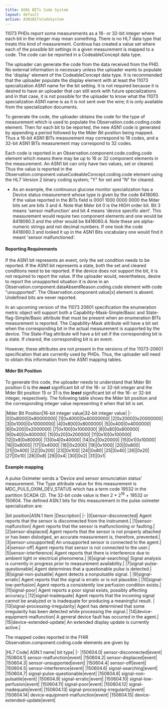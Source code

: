 ```yaml
---
title: ASN1 BITs Code System
layout: default
active: ASN1BITsCodeSystem
---
```


11073 PHDs report some measurements as a 16- or 32-bit integer where each bit in the integer may mean something. There is no HL7 data type that treats this kind of measurement. Continua has created a value set where each of the possible bit settings in a given measurement is mapped to a code. The code can be reported in a CodeableConcept data type.

The uploader can generate the code from the data received from the PHD. No external information is necessary unless the uploader wants to populate the 'display' element of the CodeableConcept data type. It is recommended that the uploader populate the display element with at least the 11073 specialization ASN1 name for the bit setting. It is not required because it is desired to have an uploader that can still work with future specializations and in that case, it is not possible for the uploader to know what the 11073 specialization ASN1 name is as it is not sent over the wire; it is only available from the specialization documents.

To generate the code, the uploader obtains the code for the type of measurement which is used to populate the Observation.code.coding.code element. Then for each bit to be reported, the new ASN1 code is generated by appending a period followed by the Mder Bit position being mapped. Thus a 16-bit ASN1 BITs measurement may correspond to 16 codes, and a 32-bit ASN1 BITs measurement may correspond to 32 codes.

Each code is reported in an Observation.component.code.coding.code element which means there may be up to 16 or 32 component elements in the measurement. An ASN1 bit can only have two values, set or cleared. Thus the value is reported in the Observation.component.valueCodeableConcept.coding.code element using the HL7 Version 2 binary coding system; "Y" for set and "N" for cleared.

 - As an example, the continuous glucose monitor specialization has a Device status measurement whose type is given by the code 8418060. If the value reported in the BITs field is 0001 1000 0000 0000 the Mder bits set are bits 3 and 4. Note that Mder bit 0 is the HIGH order bit. Bit 3 means 'sensor malfunction' and bit 4 means 'device specific alert'. This measurement would require two component elements and one would be 8418060.3 and the other would be 8418060.4. Note these are alpha-numeric strings and not decimal numbers. If one took the code 8418060.3 and looked it up in the ASN1 Bits vocabulary one would find it meant 'sensor malfunctioned'.

#### Reporting Requirements
If the ASN1 bit represents an event, only the set condition needs to be reported. If the ASN1 bit represents a state, both the set and cleared conditions need to be reported. If the device does not support the bit, it is not required to report the value. If the uploader would, nevertheless, desire to report the unsupported situation it is done in an Observation.component.dataAbsentReason.coding.code element with code "unsupported". The Observation.component.value[x] element is absent. Undefined bits are never reported.

In an upcoming version of the 11073 20601 specification the enumeration metric object will support both a Capability-Mask-Simple/Basic and State-flag-Simple/Basic attribute that must be present when an enumeration BITs measurement is reported. The Capability-Mask attribute will have a bit set when the corresponding bit in the actual measurement is supported by the device. The State-Flag attribute will have a bit set if the corresponding bit is a state. If cleared, the corresponding bit is an event.

However, these attributes are not present in the versions of the 11073-20601 specification that are currently used by PHDs. Thus, the uploader will need to obtain this information from the ASN1 mapping tables.

#### Mder Bit Position
To generate this code, the uploader needs to understand that Mder Bit position 0 is the ***most*** significant bit of the 16- or 32-bit integer and the Mder Bit position 15 or 31 is the ***least*** significant bit of the 16- or 32-bit integer, respectively. The following table shows the Mder bit position and the corresponding integer value representing it when that bit is set.

|Mder Bit Position|16-bit integer value|32-bit integer value|
|-
|0|0x8000|0x80000000|
|1|0x4000|0x40000000|
|2|0x2000|0x20000000|
|3|0x1000|0x10000000|
|4|0x800|0x8000000|
|5|0x400|0x4000000|
|6|0x200|0x2000000|
|7|0x100|0x1000000|
|8|0x80|0x800000|
|9|0x40|0x400000|
|10|0x20|0x200000|
|11|0x10|0x100000|
|12|0x8|0x80000|
|13|0x4|0x40000|
|14|0x2|0x20000|
|15|0x1|0x10000|
|16||0x8000|
|17||0x4000|
|18||0x2000|
|19||0x1000|
|20||0x800|
|21||0x400|
|22||0x200|
|23||0x100|
|24||0x80|
|25||0x40|
|26||0x20|
|27||0x10|
|28||0x8|
|29||0x4|
|30||0x2|
|31||0x1|

#### Example mapping
A pulse Oximeter sends a ‘Device and sensor annunciation status’ measurement. The Type attribute value for this measurement is MDC_PULS_OXIM_DEV_STATUS which has a term code 19532 in the partition SCADA (2). The 32-bit code value is then 2 * 2<sup>16</sup> + 19532 or 150604. The defined ASN.1 bits for this measurement in the pulse oximeter specialization are:

|bit position|ASN.1 Item	|Description|
|-
|0|sensor-disconnected|	Agent reports that the sensor is disconnected from the instrument.| 
|1|sensor-malfunction|	Agent reports that the sensor is malfunctioning or faulting.| 
|2|sensor-displaced|	Agent reports that the sensor is not properly attached or has been dislodged, an accurate measurement is, therefore, prevented.| 
|3|sensor-unsupported|	An unsupported sensor is connected to the agent.|
|4|sensor-off|	Agent reports that sensor is not connected to the user.|
|5|sensor-interference|	Agent reports that there is interference due to ambient light or electrical phenomena.|
|6|signal-searching|	Signal analysis is currently in progress prior to measurement availability.|
|7|signal-pulse-questionable|	Agent determines that a questionable pulse is detected.|
|8|signal-non-pulsatile|	Agent detects a nonpulsatile signal. |
|9|signal-erratic|	Agent reports that the signal is erratic or is not plausible.|
|10|signal-low-perfusion|	Agent reports a consistently low perfusion condition exists.|
|11|signal-poor|	Agent reports a poor signal exists, possibly affecting accuracy.|
|12|signal-inadequate|	Agent reports that the incoming signal cannot be analyzed or is inadequate for producing a meaningful result. |
|13|signal-processing-irregularity|	Agent has determined that some irregularity has been detected while processing the signal.|
|14|device-equipment-malfunction|	A general device fault has occurred in the agent.|
|15|device-extended-update|	An extended display update is currently active.|

The mapped codes reported in the FHIR Observation.component.coding.code elements are given by

|HL7 Code|	ASN.1 name| bit type|
|-
|150604.0|	sensor-disconnected|event|
|150604.1|	sensor-malfunction|event|
|150604.2|	sensor-displaced|event|
|150604.3|	sensor-unsupported|event|
|150604.4|	sensor-off|event|
|150604.5|	sensor-interference|event|
|150604.6|	signal-searching|event|
|150604.7|	signal-pulse-questionable|event|
|150604.8|	signal-non-pulsatile|event|
|150604.9|	signal-erratic|event|
|150604.10|	signal-low-perfusion|event|
|150604.11|	signal-poor|event|
|150604.12|	signal-inadequate|event|
|150604.13|	signal-processing-irregularity|event|
|150604.14|	device-equipment-malfunction|event|
|150604.15|	device-extended-update|event|



